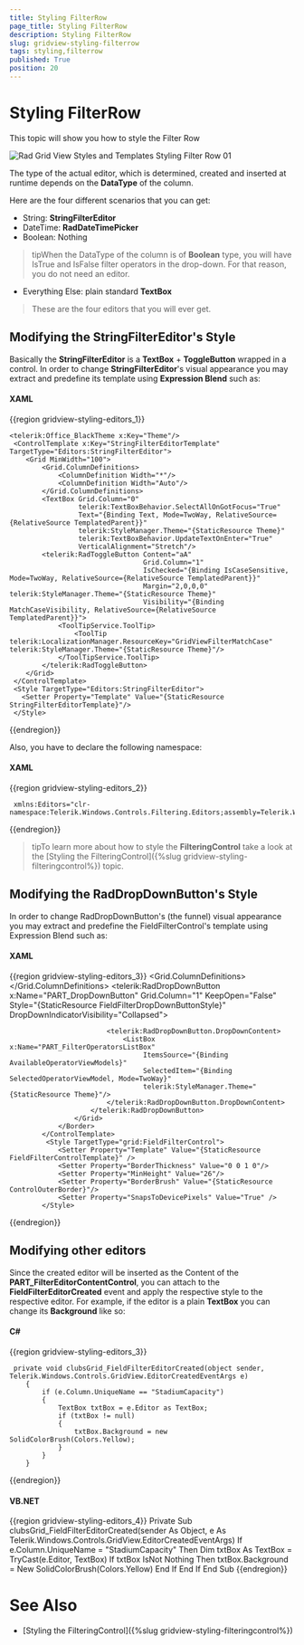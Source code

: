 ```yaml
---
title: Styling FilterRow
page_title: Styling FilterRow
description: Styling FilterRow
slug: gridview-styling-filterrow
tags: styling,filterrow
published: True
position: 20
---
```


# Styling FilterRow



This topic will show you how to style the Filter Row

![Rad Grid View Styles and Templates Styling Filter Row 01](images/RadGridView_Styles_and_Templates_Styling_FilterRow_01.PNG)

The type of the actual editor, which is determined, created and inserted at runtime depends on the __DataType__ of the column.
    

Here are the four different scenarios that you can get:

* String: __StringFilterEditor__
* DateTime: __RadDateTimePicker__
* Boolean: Nothing
        
>tipWhen the DataType of the column is of __Boolean__ type, you will have IsTrue and IsFalse filter operators in the drop-down. For that reason, you do not need an editor.

* Everything Else: plain standard __TextBox__

>These are the four editors that you will ever get.
      

## Modifying the StringFilterEditor's Style

Basically the __StringFilterEditor__ is a __TextBox__ + __ToggleButton__ wrapped in a control. In order to change __StringFilterEditor__'s visual appearance you may extract and predefine its template using __Expression Blend__ such as:
        

#### __XAML__

{{region gridview-styling-editors_1}}

	<telerik:Office_BlackTheme x:Key="Theme"/>
	 <ControlTemplate x:Key="StringFilterEditorTemplate" TargetType="Editors:StringFilterEditor">
	    <Grid MinWidth="100">
	        <Grid.ColumnDefinitions>
	            <ColumnDefinition Width="*"/>
	            <ColumnDefinition Width="Auto"/>
	        </Grid.ColumnDefinitions>
	        <TextBox Grid.Column="0"
	                 telerik:TextBoxBehavior.SelectAllOnGotFocus="True" 
	                 Text="{Binding Text, Mode=TwoWay, RelativeSource={RelativeSource TemplatedParent}}"
	                 telerik:StyleManager.Theme="{StaticResource Theme}" 
	                 telerik:TextBoxBehavior.UpdateTextOnEnter="True"
	                 VerticalAlignment="Stretch"/>
	        <telerik:RadToggleButton Content="aA"
	                                 Grid.Column="1"
	                                 IsChecked="{Binding IsCaseSensitive, Mode=TwoWay, RelativeSource={RelativeSource TemplatedParent}}" 
	                                 Margin="2,0,0,0" telerik:StyleManager.Theme="{StaticResource Theme}" 
	                                 Visibility="{Binding MatchCaseVisibility, RelativeSource={RelativeSource TemplatedParent}}">
	            <ToolTipService.ToolTip>
	                <ToolTip telerik:LocalizationManager.ResourceKey="GridViewFilterMatchCase" telerik:StyleManager.Theme="{StaticResource Theme}"/>
	            </ToolTipService.ToolTip>
	        </telerik:RadToggleButton>
	    </Grid>
	 </ControlTemplate>
	 <Style TargetType="Editors:StringFilterEditor">
	   <Setter Property="Template" Value="{StaticResource StringFilterEditorTemplate}"/>    
	 </Style>
{{endregion}}

Also, you have to declare the following namespace:
        
#### __XAML__

{{region gridview-styling-editors_2}}

	 xmlns:Editors="clr-namespace:Telerik.Windows.Controls.Filtering.Editors;assembly=Telerik.Windows.Controls"
{{endregion}}

>tipTo learn more about how to style the __FilteringControl__ take a look at the [Styling the FilteringControl]({%slug gridview-styling-filteringcontrol%}) topic.
          

## Modifying the RadDropDownButton's Style

In order to change RadDropDownButton's (the funnel) visual appearance you may extract and predefine the FieldFilterControl's template using Expression Blend such as:
        

#### __XAML__

{{region gridview-styling-editors_3}}
	<SolidColorBrush x:Key="ControlOuterBorder" Color="#FF848484" />
	 <ControlTemplate x:Key="FieldFilterControlTemplate" TargetType="grid:FieldFilterControl">
	            <Border BorderBrush="{TemplateBinding BorderBrush}" 
					BorderThickness="{TemplateBinding BorderThickness}">
	                <Grid x:Name="PART_MainGrid">
	                    <Grid.ColumnDefinitions>
	                        <ColumnDefinition Width="*"/>
	                        <ColumnDefinition Width="Auto"/>
	                    </Grid.ColumnDefinitions>
	                    <ContentControl x:Name="PART_FilterEditorContentControl"
								Grid.Column="0"
								IsEnabled="{Binding EditorIsEnabled}"
								HorizontalContentAlignment="Stretch"
								VerticalContentAlignment="Stretch" Margin="2 1 0 2"/>
	                    <telerik:RadDropDownButton x:Name="PART_DropDownButton"
										   Grid.Column="1"
										   KeepOpen="False" Style="{StaticResource FieldFilterDropDownButtonStyle}"
										   DropDownIndicatorVisibility="Collapsed">
	                        <Border Cursor="Hand" Background="Transparent" Padding="3 0 0 0">
	                            <Grid Width="12" Height="13" Cursor="Hand">
	                                <Path Fill="{StaticResource GridView_FilterIconOuterBorder}" Stretch="Fill" Margin="0 1 0 0" Data="M5,9 L6,9 6,10 5,10 z M4,4 L5,4 5,5 5,6 5,7 5,8 5,9 4,9 4,8 4,7 4,6 4,5 z M7.9850001,3 L8.985,3 8.985,4 8,4 8,5 8,6 8,7 8,8 8,9 8,10 8,11 7.9999997,12 6.9999998,12 6.9999998,11 6,11 6,10 6.9999999,10 6.9999999,9 6.9999999,8 6.9999999,7 6.9999999,6 6.9999999,5 6.9999999,4 7.9850001,4&#xa; z M3,3 L4,3 4,4 3,4 z M9,2 L10,2 10,3 9,3 z M2,2 L3,2 3,3 2,3 z M7.9999999,0 L9,0 10,0 11,0 12,0 12,1 11,1 11,2 10,2 10,1 9,1 7.9999999,1 z M0,0 L1,0 2,0 3,0 4,0 5,0 6,0 6.9999998,0 7.9999997,0 7.9999997,1 6.9999998,1 6,1 5,1 4,1 3,1 2,1 2,2 1,2 1,1 0,1 z"/>
	                                <Path Fill="{StaticResource GridView_FilterIconTopBorder}" Stretch="Fill" Margin="2 1 2 0" VerticalAlignment="Top" Height="1" Data="M0,0 L1,0 2,0 3.0000002,0 4.0000002,0 5.0000001,0 5.9850001,0 6.0000001,0 6.9850001,0 7.9850001,0 7.9850001,1 6.9850001,1 6.0000001,1 5.9850001,1 5.0000001,1 4.0000002,1 3.0000002,1 2,1 1,1 0,1 z"/>
	                                <Path Fill="{StaticResource GridView_FilterIconBackground}" Stretch="Fill" Margin="3 2 3 3" Data="M0,0 L1,0 2,0 3,0 4,0 5,0 6,0 6,1 5,1 4.985,1 4.985,2 4,2 4,3 4,4 4,5 4,6 4,7 4,8 3,8 3,7 2,7 2,6 2,5 2,4&#xa;2,3 2,2 1,2 1,1 0,1 z" />
	                                <Path Fill="{StaticResource GridView_FilterIconBackground_Filtered}" Visibility="{Binding FunnelFillVisibility}" Stretch="Fill" Margin="3,2,3,3" Data="M0,0 L1,0 2,0 3,0 4,0 5,0 6,0 6,1 5,1 4.985,1 4.985,2 4,2 4,3 4,4 4,5 4,6 4,7 4,8 3,8 3,7 2,7 2,6 2,5 2,4&#xa;2,3 2,2 1,2 1,1 0,1 z" />
	                                <Path Fill="{StaticResource GridView_FilterIconInnerBorder}" Stretch="Fill" Margin="0 0 0 1" Data="M5,9 L6,9 6,10 5,10 z M4,4 L5,4 5,5 5,6 5,7 5,8 5,9 4,9 4,8 4,7 4,6 4,5 z M7.9850001,3 L8.985,3 8.985,4 8,4 8,5 8,6 8,7 8,8 8,9 8,10 8,11 7.9999997,12 6.9999998,12 6.9999998,11 6,11 6,10 6.9999999,10 6.9999999,9 6.9999999,8 6.9999999,7 6.9999999,6 6.9999999,5 6.9999999,4 7.9850001,4&#xa; z M3,3 L4,3 4,4 3,4 z M9,2 L10,2 10,3 9,3 z M2,2 L3,2 3,3 2,3 z M7.9999999,0 L9,0 10,0 11,0 12,0 12,1 11,1 11,2 10,2 10,1 9,1 7.9999999,1 z M0,0 L1,0 2,0 3,0 4,0 5,0 6,0 6.9999998,0 7.9999997,0 7.9999997,1 6.9999998,1 6,1 5,1 4,1 3,1 2,1 2,2 1,2 1,1 0,1 z"/>
	                            </Grid>
	                        </Border>
	
	                        <telerik:RadDropDownButton.DropDownContent>
	                            <ListBox x:Name="PART_FilterOperatorsListBox"
									 ItemsSource="{Binding AvailableOperatorViewModels}"
									 SelectedItem="{Binding SelectedOperatorViewModel, Mode=TwoWay}" 
									 telerik:StyleManager.Theme="{StaticResource Theme}"/>
	                        </telerik:RadDropDownButton.DropDownContent>
	                    </telerik:RadDropDownButton>
	                </Grid>
	            </Border>
	        </ControlTemplate>
	         <Style TargetType="grid:FieldFilterControl">
	            <Setter Property="Template" Value="{StaticResource FieldFilterControlTemplate}" />
	            <Setter Property="BorderThickness" Value="0 0 1 0"/>
	            <Setter Property="MinHeight" Value="26"/>
	            <Setter Property="BorderBrush" Value="{StaticResource ControlOuterBorder}"/>
	            <Setter Property="SnapsToDevicePixels" Value="True" />
	        </Style>
{{endregion}}

## Modifying other editors

Since the created editor will be inserted as the Content of the __PART_FilterEditorContentControl__, you can attach to the __FieldFilterEditorCreated__ event and apply the respective style to the respective editor. For example, if the editor is a plain __TextBox__ you can change its __Background__ like so:
        

#### __C#__

{{region gridview-styling-editors_3}}

	 private void clubsGrid_FieldFilterEditorCreated(object sender, Telerik.Windows.Controls.GridView.EditorCreatedEventArgs e)
	    {
	        if (e.Column.UniqueName == "StadiumCapacity")
	        {
	            TextBox txtBox = e.Editor as TextBox;
	            if (txtBox != null)
	            {
	                txtBox.Background = new SolidColorBrush(Colors.Yellow);
	            }
	        }     
	    }
{{endregion}}

#### __VB.NET__

{{region gridview-styling-editors_4}}
    Private Sub clubsGrid_FieldFilterEditorCreated(sender As Object, e As Telerik.Windows.Controls.GridView.EditorCreatedEventArgs)
        If e.Column.UniqueName = "StadiumCapacity" Then
            Dim txtBox As TextBox = TryCast(e.Editor, TextBox)
            If txtBox IsNot Nothing Then
                txtBox.Background = New SolidColorBrush(Colors.Yellow)
            End If
        End If
    End Sub
{{endregion}}



# See Also

 * [Styling the FilteringControl]({%slug gridview-styling-filteringcontrol%})
